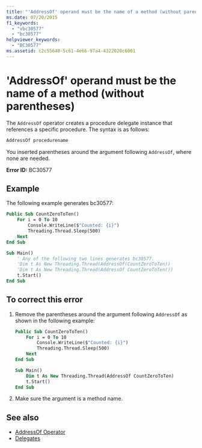 ```yaml
---
title: "'AddressOf' operand must be the name of a method (without parentheses)"
ms.date: 07/20/2015
f1_keywords: 
  - "vbc30577"
  - "bc30577"
helpviewer_keywords: 
  - "BC30577"
ms.assetid: c2c55640-5c61-4e66-97a4-4322020c6001
---
```

# 'AddressOf' operand must be the name of a method (without parentheses)

The `AddressOf` operator creates a procedure delegate instance that references a specific procedure. The syntax is as follows:

```vb
AddressOf procedurename
```

You inserted parentheses around the argument following `AddressOf`, where none are needed.

**Error ID:** BC30577

## Example

The following example generates bc30577:

```vb
Public Sub CountZeroToTen()
    For i = 0 To 10
        Console.WriteLine($"Counted: {i}")
        Threading.Thread.Sleep(500)
    Next
End Sub

Sub Main()
    ' Any of the following two lines generates bc30577.
    'Dim t As New Threading.Thread(AddressOf(CountZeroToTen))
    'Dim t As New Threading.Thread(AddressOf CountZeroToTen())
    t.Start()
End Sub
```

## To correct this error

1. Remove the parentheses around the argument following `AddressOf` as shown in the following example:

    ```vb
    Public Sub CountZeroToTen()
        For i = 0 To 10
            Console.WriteLine($"Counted: {i}")
            Threading.Thread.Sleep(500)
        Next
    End Sub

    Sub Main()
        Dim t As New Threading.Thread(AddressOf CountZeroToTen)
        t.Start()
    End Sub
    ```

2. Make sure the argument is a method name.

## See also

- [AddressOf Operator](../operators/addressof-operator.md)
- [Delegates](../../programming-guide/language-features/delegates/index.md)
